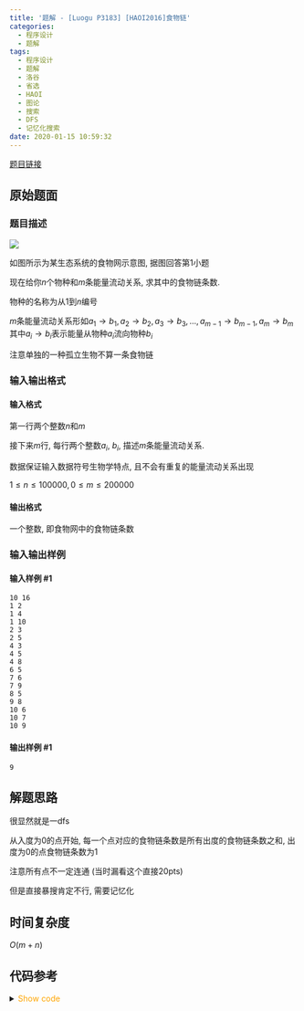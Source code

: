 ```yaml
---
title: '题解 - [Luogu P3183] [HAOI2016]食物链'
categories:
  - 程序设计
  - 题解
tags:
  - 程序设计
  - 题解
  - 洛谷
  - 省选
  - HAOI
  - 图论
  - 搜索
  - DFS
  - 记忆化搜索
date: 2020-01-15 10:59:32
---
```

[题目链接](https://www.luogu.com.cn/problem/P3183)

<!-- more -->

## 原始题面

### 题目描述

![](1.png)

如图所示为某生态系统的食物网示意图, 据图回答第1小题

现在给你$n$个物种和$m$条能量流动关系, 求其中的食物链条数.

物种的名称为从$1$到$n$编号

$m$条能量流动关系形如$a_1\to b_1, a_2\to b_2, a_3\to b_3, ..., a_{m-1}\to b_{m-1}, a_m\to b_m$其中$a_i\to b_i$表示能量从物种$a_i$流向物种$b_i$

注意单独的一种孤立生物不算一条食物链

### 输入输出格式

#### 输入格式

第一行两个整数$n$和$m$

接下来$m$行, 每行两个整数$a_i$, $b_i$, 描述$m$条能量流动关系.

数据保证输入数据符号生物学特点, 且不会有重复的能量流动关系出现

$1\leqslant n\leqslant 100000, 0\leqslant m\leqslant 200000$

#### 输出格式

一个整数, 即食物网中的食物链条数

### 输入输出样例

#### 输入样例 #1

```input1
10 16
1 2
1 4
1 10
2 3
2 5
4 3
4 5
4 8
6 5
7 6
7 9
8 5
9 8
10 6
10 7
10 9
```

#### 输出样例 #1

```output1
9
```

## 解题思路

很显然就是一dfs

从入度为$0$的点开始, 每一个点对应的食物链条数是所有出度的食物链条数之和, 出度为$0$的点食物链条数为$1$

注意所有点不一定连通 (当时漏看这个直接20pts)

但是直接暴搜肯定不行, 需要记忆化

## 时间复杂度

$O(m+n)$

## 代码参考

<details>
<summary><font color='orange'>Show code</font></summary>

```cpp
/*
 * @Author: Tifa
 * @LastEditTime: 2020-01-15 10:59:32
 * @Description:
 */
i64 n, m;
struct edge {
    i64 to, next;
} e[M];
i64 head[N], cnt;
void add(i64 u, i64 v) {
    e[++cnt] = {v, head[u]};
    head[u] = cnt;
}
int in[N], out[N];

i64 f[N];
i64 dfs(i64 pos) {
    if (f[pos]) return f[pos];
    if (in[pos] && !out[pos]) return f[pos] = 1;
    for (i64 i = head[pos]; i; i = e[i].next) f[pos] += dfs(e[i].to);
    return f[pos];
}

int main() {
    read(n, m);
    for (i64 i = 1, x, y; i <= m; ++i) {
        read(x, y);
        add(x, y);
        ++in[y];
        ++out[x];
    }
    i64 ans = 0;
    _for(i, 1, n) if (!in[i]) ans += dfs(i);
    print(ans);
    FastIO::flush();
    return 0;
}
```

</details>
